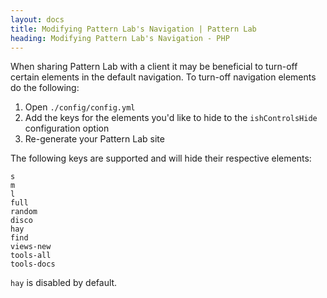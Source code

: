 ```yaml
---
layout: docs
title: Modifying Pattern Lab's Navigation | Pattern Lab
heading: Modifying Pattern Lab's Navigation - PHP
---
```


When sharing Pattern Lab with a client it may be beneficial to turn-off certain elements in the default navigation. To turn-off navigation elements do the following:

1. Open `./config/config.yml`
2. Add the keys for the elements you'd like to hide to the `ishControlsHide` configuration option
3. Re-generate your Pattern Lab site

The following keys are supported and will hide their respective elements:

```
s
m
l
full
random
disco
hay
find
views-new
tools-all
tools-docs
```

`hay` is disabled by default.
